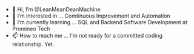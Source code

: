- 👋 Hi, I’m @LeanMeanDeanMachine
- 👀 I’m interested in ... Comtinuous Improvement and Automation
- 🌱 I’m currently learning ... SQL and Backend Software Development at Promineo Tech
- 📫 How to reach me ... I'm not ready for a committed coding relationship. Yet.

<!---
LeanMeanDeanMachine/LeanMeanDeanMachine is a ✨ special ✨ repository because its `README.md` (this file) appears on your GitHub profile.
You can click the Preview link to take a look at your changes.
--->

